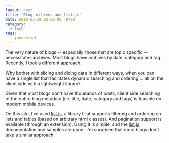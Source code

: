 ```yaml
---
layout: post
title: "Blog archives and list.js"
date: 2016-02-19 02:00:00 -0700
category:
  - tech
tags:
  - javascript
---
```


The very nature of blogs -- especially those that are topic specific --
necessitates archives. Most blogs have archives by date, category and tag.
Recently, I took a different approach.

Why bother with slicing and dicing data in different ways, when
you can have a single list that facilitates dynamic searching and ordering
... all on the client side with a lightweight library?

Given that most blogs don't have thousands of posts, client side searching
of the entire blog metadata (i.e. title, date, category and tags) is feasible
on modern mobile devices.

On this site, I've used [list.js][js], a library that supports filtering and
ordering on lists and tables (based on arbitrary html classes). And pagination
support is available (through an extension). Using it is simple, and the
[list.js][js] documentation and samples are good. I'm surprised that more
blogs don't take a similar approach.


[js]: http://www.listjs.com
